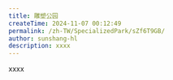 ```yaml
---
title: 雕塑公园
createTime: 2024-11-07 00:12:49
permalink: /zh-TW/SpecializedPark/sZf6T9GB/
author: sunshang-hl
description: xxxx
---
```


xxxx